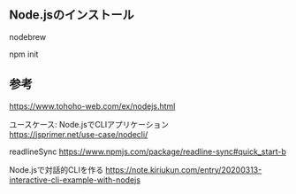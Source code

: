 ## Node.jsのインストール
nodebrew

npm init


## 参考
https://www.tohoho-web.com/ex/nodejs.html

ユースケース: Node.jsでCLIアプリケーション  
https://jsprimer.net/use-case/nodecli/

readlineSync
https://www.npmjs.com/package/readline-sync#quick_start-b

Node.jsで対話的CLIを作る
https://note.kiriukun.com/entry/20200313-interactive-cli-example-with-nodejs